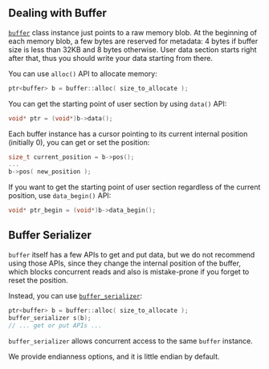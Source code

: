 Dealing with Buffer
---

[`buffer`](../include/buffer.hxx) class instance just points to a raw memory blob. At the beginning of each memory blob, a few bytes are reserved for metadata: 4 bytes if buffer size is less than 32KB and 8 bytes otherwise. User data section starts right after that, thus you should write your data starting from there.

You can use `alloc()` API to allocate memory:
```C++
ptr<buffer> b = buffer::alloc( size_to_allocate );
```

You can get the starting point of user section by using `data()` API:
```C++
void* ptr = (void*)b->data();
```

Each buffer instance has a cursor pointing to its current internal position (initially 0), you can get or set the position:
```C++
size_t current_position = b->pos();
...
b->pos( new_position );
```

If you want to get the starting point of user section regardless of the current position, use `data_begin()` API:
```C++
void* ptr_begin = (void*)b->data_begin();
```

Buffer Serializer
---
`buffer` itself has a few APIs to get and put data, but we do not recommend using those APIs, since they change the internal position of the buffer, which blocks concurrent reads and also is mistake-prone if you forget to reset the position.

Instead, you can use [`buffer_serializer`](../include/buffer_serializer.hxx):
```C++
ptr<buffer> b = buffer::alloc( size_to_allocate );
buffer_serializer s(b);
// ... get or put APIs ...
```
`buffer_serializer` allows concurrent access to the same `buffer` instance.

We provide endianness options, and it is little endian by default.
